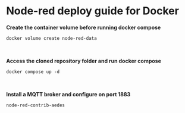 # Node-red deploy guide for Docker

**Create the container volume before running docker compose**
```
docker volume create node-red-data
```

<br>

**Access the cloned repository folder and run docker compose**
```
docker compose up -d
```

<br>

**Install a MQTT broker and configure on port 1883**
```
node-red-contrib-aedes
```
